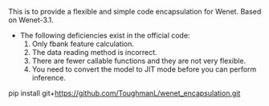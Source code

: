 This is to provide a flexible and simple code encapsulation for Wenet.
Based on Wenet-3.1.

+ The following deficiencies exist in the official code:
  1. Only fbank feature calculation.
  2. The data reading method is incorrect.
  3. There are fewer callable functions and they are not very flexible.
  4. You need to convert the model to JIT mode before you can perform inference.

pip install git+https://github.com/ToughmanL/wenet_encapsulation.git


